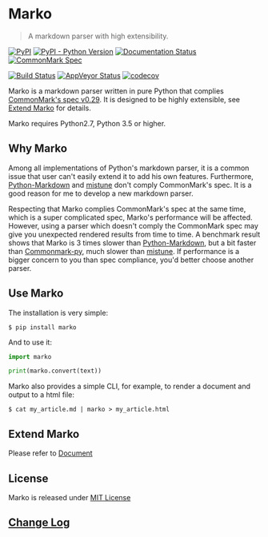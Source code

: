 # Marko

> A markdown parser with high extensibility.

[![PyPI](https://img.shields.io/pypi/v/marko.svg?logo=python&logoColor=white)](https://pypi.org/project/marko/)
[![PyPI - Python Version](https://img.shields.io/pypi/pyversions/marko.svg?logo=python&logoColor=white)](https://pypi.org/project/marko/)
[![Documentation Status](https://img.shields.io/readthedocs/marko-py.svg?logo=readthedocs)](https://marko-py.readthedocs.io/en/latest/?badge=latest)
[![CommonMark Spec](https://img.shields.io/badge/CommonMark-0.29-blue.svg)][spec]

[![Build Status](https://img.shields.io/travis/frostming/marko/master.svg?label=Travis&logo=travis)](https://travis-ci.org/frostming/marko)
[![AppVeyor Status](https://img.shields.io/appveyor/ci/frostming/marko/master.svg?logo=appveyor)](https://ci.appveyor.com/project/frostming/marko/branch/master)
[![codecov](https://codecov.io/gh/frostming/marko/branch/master/graph/badge.svg)](https://codecov.io/gh/frostming/marko)

Marko is a markdown parser written in pure Python that complies [CommonMark's spec v0.29][spec].
It is designed to be highly extensible, see [Extend Marko](#extend-marko) for details.

Marko requires Python2.7, Python 3.5 or higher.

## Why Marko

Among all implementations of Python's markdown parser, it is a common issue that user can't easily extend it to add his own features. Furthermore, [Python-Markdown][pymd] and [mistune][mistune] don't comply CommonMark's spec. It is a good reason for me to develop a new markdown parser.

Respecting that Marko complies CommonMark's spec at the same time, which is a super complicated spec, Marko's performance will be affected. However, using a parser
which doesn't comply the CommonMark spec may give you unexpected rendered results from time to time.
A benchmark result shows that Marko is 3 times slower than [Python-Markdown][pymd], but a bit faster than [Commonmark-py][cmpy], much slower than [mistune][mistune]. If performance is a bigger concern to you than spec compliance, you'd better choose another parser.

[spec]: https://spec.commonmark.org/0.29/
[pymd]: https://github.com/waylan/Python-Markdown
[mistune]: https://github.com/lepture/mistune
[cmpy]: https://github.com/rtfd/CommonMark-py

## Use Marko

The installation is very simple:

    $ pip install marko

And to use it:

```python
import marko

print(marko.convert(text))
```

Marko also provides a simple CLI, for example, to render a document and output to a html file:

    $ cat my_article.md | marko > my_article.html

## Extend Marko

Please refer to [Document](https://marko-py.readthedocs.io/en/latest/extend.html)

## License

Marko is released under [MIT License](LICENSE)

## [Change Log](CHANGELOG.md)
